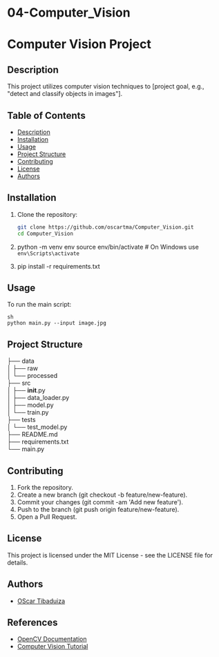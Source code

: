 # 04-Computer_Vision

# Computer Vision Project

## Description
This project utilizes computer vision techniques to [project goal, e.g., "detect and classify objects in images"].

## Table of Contents
- [Description](#description)
- [Installation](#installation)
- [Usage](#usage)
- [Project Structure](#project-structure)
- [Contributing](#contributing)
- [License](#license)
- [Authors](#authors)

## Installation
1. Clone the repository:
   ```sh
   git clone https://github.com/oscartma/Computer_Vision.git
   cd Computer_Vision

2. python -m venv env
   source env/bin/activate # On Windows use `env\Scripts\activate`

3. pip install -r requirements.txt

## Usage
To run the main script:
```
sh
python main.py --input image.jpg
```

## Project Structure
├── data                                              
│   ├── raw                                              
│   └── processed                                              
├── src                                              
│   ├── __init__.py                                              
│   ├── data_loader.py                                              
│   ├── model.py                                              
│   └── train.py                                              
├── tests                                              
│   └── test_model.py                                              
├── README.md                                              
├── requirements.txt                                              
└── main.py                                              

## Contributing
1. Fork the repository.
2. Create a new branch (git checkout -b feature/new-feature).
3. Commit your changes (git commit -am 'Add new feature').
4. Push to the branch (git push origin feature/new-feature).
5. Open a Pull Request.

## License
This project is licensed under the MIT License - see the LICENSE file for details.

## Authors
- [OScar Tibaduiza ](https://github.com/oscartma)


## References
- [OpenCV Documentation](https://opencv.org/documentation/)
- [Computer Vision Tutorial](https://link-to-tutorial)


